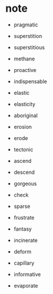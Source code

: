 # note

- pragmatic
- superstition
- superstitious
- methane
- proactive
- indispensable
- elastic
- elasticity
- aboriginal
- erosion
- erode
- tectonic
- ascend
- descend

- gorgeous
- check
- sparse
- frustrate
- fantasy
- incinerate
- deform
- capillary
- informative
- evaporate

